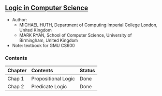 ## [Logic in Computer Science](http://www.eserna.com/Logica/5%20Lectura%202.pdf)

- Author: 
  - MICHAEL HUTH, Department of Computing Imperial College London, United Kingdom
  - MARK RYAN, School of Computer Science, University of Birmingham, United Kingdom
- Note: textbook for GMU CS600  

### Contents
|Chapter| Contents| Status|
|:---|:---|:---|
|Chap 1| Propositional Logic|Done |
|Chap 2| Predicate Logic|Done |

